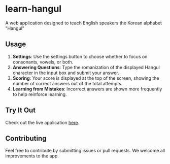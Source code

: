# learn-hangul
 A web application designed to teach English speakers the Korean alphabet "Hangul"

 ## Usage
1. **Settings**: Use the settings button to choose whether to focus on consonants, vowels, or both.
2. **Answering Questions**: Type the romanization of the displayed Hangul character in the input box and submit your answer.
3. **Scoring**: Your score is displayed at the top of the screen, showing the number of correct answers out of the total attempts.
4. **Learning from Mistakes**: Incorrect answers are shown more frequently to help reinforce learning.

## Try It Out
Check out the live application [here](https://kavanggandhi.github.io/learn-hangul/).

## Contributing
Feel free to contribute by submitting issues or pull requests. We welcome all improvements to the app.
